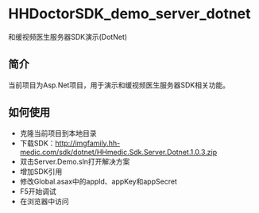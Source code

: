 # HHDoctorSDK_demo_server_dotnet
和缓视频医生服务器SDK演示(DotNet)

## 简介
当前项目为Asp.Net项目，用于演示和缓视频医生服务器SDK相关功能。

## 如何使用
* 克隆当前项目到本地目录
* 下载SDK：http://imgfamily.hh-medic.com/sdk/dotnet/HHmedic.Sdk.Server.Dotnet.1.0.3.zip
* 双击Server.Demo.sln打开解决方案
* 增加SDK引用
* 修改Global.asax中的appId、appKey和appSecret
* F5开始调试
* 在浏览器中访问
